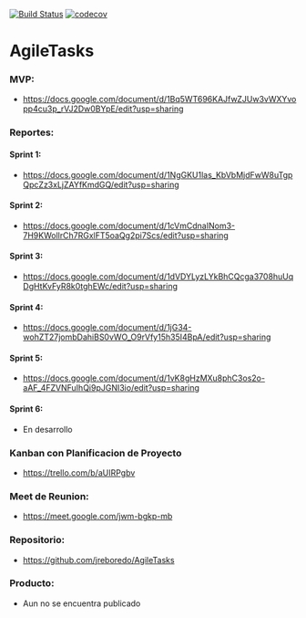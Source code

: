 [![Build Status](https://travis-ci.com/jreboredo/AgileTasks.svg?branch=master)](https://travis-ci.com/jreboredo/AgileTasks)
[![codecov](https://codecov.io/gh/jreboredo/AgileTasks/branch/master/graph/badge.svg?token=ZTB2NKPT2R)](https://codecov.io/gh/jreboredo/AgileTasks)

# AgileTasks

### MVP:
- https://docs.google.com/document/d/1Bq5WT696KAJfwZJUw3vWXYvopp4cu3p_rVJ2Dw0BYpE/edit?usp=sharing

### Reportes: 
#### Sprint 1:
- https://docs.google.com/document/d/1NgGKU1las_KbVbMjdFwW8uTgpQpcZz3xLjZAYfKmdGQ/edit?usp=sharing
#### Sprint 2:
- https://docs.google.com/document/d/1cVmCdnaINom3-7H9KWollrCh7RGxlFT5oaQg2pi7Scs/edit?usp=sharing
#### Sprint 3:
- https://docs.google.com/document/d/1dVDYLyzLYkBhCQcga3708huUqDgHtKvFyR8k0tghEWc/edit?usp=sharing
#### Sprint 4:
- https://docs.google.com/document/d/1jG34-wohZT27jombDahiBS0vWO_O9rVfy15h35I4BpA/edit?usp=sharing
#### Sprint 5:
- https://docs.google.com/document/d/1vK8gHzMXu8phC3os2o-aAF_4FZVNFuIhQi9pJGNI3io/edit?usp=sharing
#### Sprint 6:
- En desarrollo

### Kanban con Planificacion de Proyecto
- https://trello.com/b/aUIRPgbv

### Meet de Reunion:
- https://meet.google.com/jwm-bgkp-mb

### Repositorio: 
- https://github.com/jreboredo/AgileTasks

### Producto:
- Aun no se encuentra publicado


